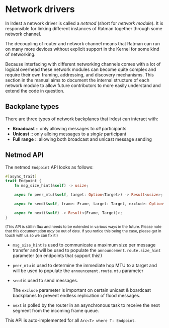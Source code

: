 # Network drivers

In Irdest a network driver is called a _netmod_ (short for _network
module_).  It is responsible for linking different instances of Ratman
together through some network channel.

The decoupling of router and network channel means that Ratman can run
on many more devices without explicit support in the Kernel for some
kind of networking.

Because interfacing with different networking channels comes with a
lot of logical overhead these network modules can become quite complex
and require their own framing, addressing, and discovery mechanisms.
This section in the manual aims to document the internal structure of
each network module to allow future contributors to more easily
understand and extend the code in question.


## Backplane types

There are three types of network backplanes that Irdest can interact
with:

- **Broadcast** :: only allowing messages to _all_ participants
- **Unicast** :: only alloing messages to a _single_ participant
- **Full range** :: allowing both broadcast and unicast message sending


## Netmod API

The netmod `Endpoint` API looks as follows:

```rust
#[async_trait]
trait Endpoint {
    fn msg_size_hint(&self) -> usize;

    async fn peer_mtu(&self, target: Option<Target>) -> Result<usize>;

    async fn send(&self, frame: Frame, target: Target, exclude: Option<u16>) -> Result<()>;

    async fn next(&self) -> Result<(Frame, Target)>;
}
```

<small>(This API is still in flux and needs to be extended in various
ways in the future.  Please note that this documentation _may_ be out
of date.  If you notice this being the case, please get in touch with
us so we can fix it!)</small>

* `msg_size_hint` is used to communicate a maximum size per message
  transfer and will be used to populate the
  `announcement.route.size_hint` parameter (on endpoints that support
  this!)
      
* `peer_mtu` is used to determine the immediate hop MTU to a target
  and will be used to populate the `announcement.route.mtu` parameter

* `send` is used to send messages.

  The `exclude` parameter is important on certain unicast & boardcast
  backplanes to prevent endless replication of flood messages.

* `next` is polled by the router in an asynchronous task to receive
  the next segment from the incoming frame queue.

This API is auto-implemented for all `Arc<T> where T: Endpoint`.
